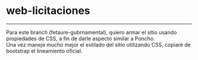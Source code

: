 # web-licitaciones
-------------------
Para este branch (fetaure-gubrnamental), quiero armar el sitio usando propiedades de CSS, a fin de darle aspecto similar a Poncho.  
Una vez maneje mucho mejor el estilado del sitio utilizando CSS, copiaré de bootstrap el lineamiento oficial.
